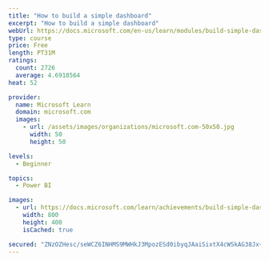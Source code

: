 ```yaml
---
title: "How to build a simple dashboard"
excerpt: "How to build a simple dashboard"
webUrl: https://docs.microsoft.com/en-us/learn/modules/build-simple-dashboard/
type: course
price: Free
length: PT31M
ratings:
  count: 2726
  average: 4.6918564
heat: 52

provider:
  name: Microsoft Learn
  domain: microsoft.com
  images:
    - url: /assets/images/organizations/microsoft.com-50x50.jpg
      width: 50
      height: 50

levels:
  - Beginner

topics:
  - Power BI

images:
  - url: https://docs.microsoft.com/learn/achievements/build-simple-dashboard-social.png
    width: 800
    height: 400
    isCached: true

secured: "ZNzOZHesc/seWCZ6INHMS9MWHkJ3MpozESd0ibyqJAaiSixtX4cWSkAG38Jx+HNKRNhaPTf8QradwiyOCm7Mozj5X3j7drqyFsbbnB6VOyDUR+81F3H51I8DnNmzlru7or74vb2wT5Bhtx+ErMj3qdUS6HFZ62bjjo0uB0RTLR0SqtBqr9rgljlUcSQgPO7cR11Q7Hzl+YuPYBbDaMjydzmVR4zxJgFJFyWF8g7Mj4a9Q5J0P1LpzpAp0+NNUMyqkNQRS9PxlEe/sLEdQHFQ7o9f0PCT/gdKDKnUL8b3CvT3UaYFFnenUpYejitYBBJGiTW9RYCUfzYneKGScwJOXty/qmv/bHa+OspHA4YzLq85yJbRCg6Pxt0T8GlStvflZYjrSoWryuzqy0k+tVnfaUZeRtHNJXh765+bUIUfzdI=;96eTojlbl8Jp50MyYTPO+w=="
---
```


